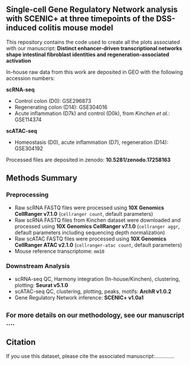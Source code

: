 ## Single-cell Gene Regulatory Network analysis with SCENIC+ at three timepoints of the DSS-induced colitis mouse model

This repository contains the code used to create all the plots associated with our manuscript: **Distinct enhancer-driven transcriptional networks shape intestinal fibroblast identities and regeneration-associated activation** 

In-house raw data from this work are deposited in GEO with the following accession numbers: 

**scRNA-seq**
  - Control colon (D0): GSE296873
  - Regenerating colon (D14): GSE304016
  - Acute inflammation (D7k) and control (D0k), from *Kinchen et al.*: GSE114374
  
**scATAC-seq**
  - Homeostasis (D0), acute inflammation (D7), regeneration (D14): GSE304192


Processed files are deposited in zenodo: **10.5281/zenodo.17258163**

## Methods Summary

### Preprocessing

-   Raw scRNA FASTQ files were processed using **10X Genomics CellRanger v7.1.0** (`cellranger count`, default parameters)
-   Raw scRNA FASTQ files from Kinchen dataset were downloaded and processed using **10X Genomics CellRanger v7.1.0** (`cellranger aggr`, default parameters including sequencing depth normalization)
-   Raw scATAC FASTQ files were processed using **10X Genomics CellRanger ATAC v2.1.0** (`cellranger-atac count`, default parameters)
-   Mouse reference transcriptome: `mm10` 

### Downstream Analysis

-   scRNA-seq QC, Harmony integration (In-house/Kinchen), clustering, plotting: **Seurat v5.1.0**
-   scATAC-seq QC, clustering, plotting, peaks, motifs: **ArchR v1.0.2**
-   Gene Regulatory Network inference: **SCENIC+ v1.0a1**

<sub>For more details on our methodology, see our manuscript ....
------------------------------------------------------------------------

## Citation

If you use this dataset, please cite the associated manuscript:.............
